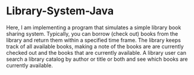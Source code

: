 # Library-System-Java
Here, I am implementing a program that simulates a simple library book sharing system. Typically, you can borrow (check out) books from the
library and return them within a specified time frame. The library keeps track of all available books, making a note of the books are
are currently checked out and the books that are currently available.
A library user can search a library catalog by author or title or both and see which books are currently available.
